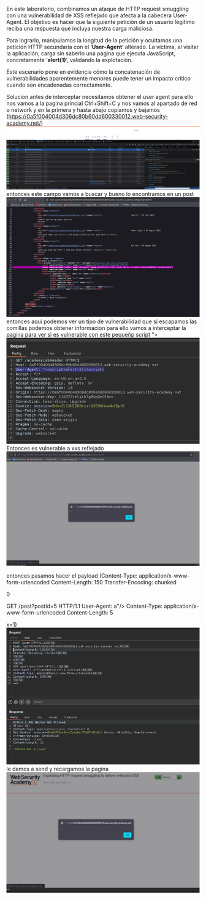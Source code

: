 En este laboratorio, combinamos un ataque de HTTP request smuggling con una vulnerabilidad de XSS reflejado que afecta a la cabecera User-Agent. El objetivo es hacer que la siguiente petición de un usuario legítimo reciba una respuesta que incluya nuestra carga maliciosa.

Para lograrlo, manipulamos la longitud de la petición y ocultamos una petición HTTP secundaria con el ‘**User-Agent**‘ alterado. La víctima, al visitar la aplicación, carga sin saberlo una página que ejecuta JavaScript, concretamente ‘**alert(1)**‘, validando la explotación.

Este escenario pone en evidencia cómo la concatenación de vulnerabilidades aparentemente menores puede tener un impacto crítico cuando son encadenadas correctamente.

Solucion
antes de interceptar necesitamos obtener el user agent para ello nos vamos  a la pagina princial Ctrl+Shift+C y nos vamos al apartado de red o network y en la primera y hasta abajo copiamos y bajamos (https://0a5f004004d306dc80b60dd600330012.web-security-academy.net/)
![Pasted_image_20250809203435.png](/Imagenes/Pasted_image_20250809203435.png)
entonces este campo vamos a buscar y bueno lo encontramos en un post 
![Pasted_image_20250809203602.png](/Imagenes/Pasted_image_20250809203602.png)
entonces aqui podemos ver un tipo de vulnerabilidad que si escapamos las comillas podemos obtener informacion para ello vamos a interceptar la pagina para ver si es vulnerable con este pequeñp script "><script>alert(1)</script>
![Pasted_image_20250809204328.png](/Imagenes/Pasted_image_20250809204328.png)
Entonces es vulnerable a xxs reflejado
![Pasted_image_20250809204355.png](/Imagenes/Pasted_image_20250809204355.png)

entonces pasamos hacer el payload
 (Content-Type: application/x-www-form-urlencoded
Content-Length: 150
Transfer-Encoding: chunked

0

GET /post?postId=5 HTTP/1.1
User-Agent: a"/><script>alert(1)</script>
Content-Type: application/x-www-form-urlencoded
Content-Length: 5

x=1)
![Pasted_image_20250809204727.png](/Imagenes/Pasted_image_20250809204727.png)
le damos a send y recargamos la pagina
![Pasted_image_20250809204808.png](/Imagenes/Pasted_image_20250809204808.png)
